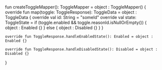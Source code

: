 fun createToggleMapper(): ToggleMapper = object : ToggleMapper() {
    override fun map(toggle: ToggleResponse): ToggleData = object : ToggleData {
        override val id: String = "someId"
        override val state: ToggleState = if (toggle.enabled && toggle.reasonId.isNullOrEmpty()) {
            object : Enabled {}
        } else {
            object : Disabled {}
        }
    }

    override fun ToggleResponse.handleEnabledState(): Enabled = object : Enabled {}

    override fun ToggleResponse.handleDisabledState(): Disabled = object : Disabled {}
}
